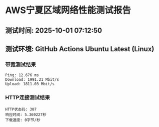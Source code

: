 # AWS宁夏区域网络性能测试报告
## 测试时间: 2025-10-01 07:12:50
## 测试环境: GitHub Actions Ubuntu Latest (Linux)

### 带宽测试结果
```
Ping: 12.676 ms
Download: 1991.21 Mbit/s
Upload: 1811.03 Mbit/s
```

### HTTP连接测试结果
```
HTTP状态码: 307
响应时间: 5.369227秒
下载速度: 0字节/秒
```

